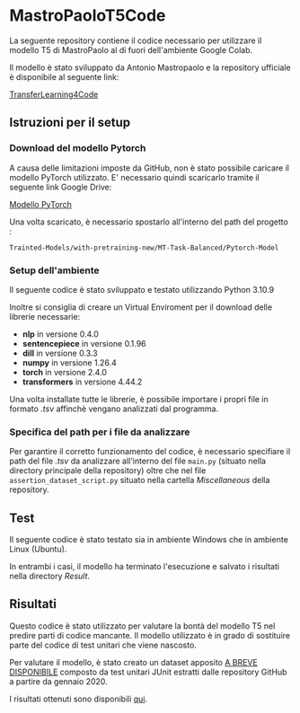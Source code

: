 ﻿# MastroPaoloT5Code

La seguente repository contiene il codice necessario per utilizzare il modello T5 di MastroPaolo al di fuori dell'ambiente Google Colab. 

Il modello è stato sviluppato da Antonio Mastropaolo e la repository ufficiale è disponibile al seguente link: 

[TransferLearning4Code](https://github.com/antonio-mastropaolo/TransferLearning4Code)

## Istruzioni per il setup

### Download del modello Pytorch

A causa delle limitazioni imposte da GitHub, non è stato possibile caricare il modello PyTorch utilizzato. 
E' necessario quindi scaricarlo tramite il seguente link Google Drive: 

[Modello PyTorch](https://drive.google.com/drive/folders/11nrc1rLbZZViK1TAoqrtmKaKEurVyXGn)

Una volta scaricato, è necessario spostarlo all'interno del path del progetto :

```Trainted-Models/with-pretraining-new/MT-Task-Balanced/Pytorch-Model```

### Setup dell'ambiente 

Il seguente codice è stato sviluppato e testato utilizzando Python 3.10.9 

Inoltre si consiglia di creare un Virtual Enviroment per il download delle librerie necessarie: 

- **nlp** in versione 0.4.0
- **sentencepiece** in versione 0.1.96
- **dill** in versione 0.3.3
- **numpy** in versione 1.26.4
- **torch** in versione 2.4.0
- **transformers** in versione 4.44.2

Una volta installate tutte le librerie, è possibile importare i propri file in formato _.tsv_ affinchè vengano
analizzati dal programma. 

### Specifica del path per i file da analizzare

Per garantire il corretto funzionamento del codice, è necessario specifiare il path del file _.tsv_ da analizzare 
all'interno del file ```main.py``` (situato nella directory principale della repository) oltre che nel file 
```assertion_dataset_script.py``` situato nella cartella _Miscellaneous_ della repository. 

## Test
Il seguente codice è stato testato sia in ambiente Windows che in ambiente Linux (Ubuntu). 

In entrambi i casi, il modello ha terminato l'esecuzione e salvato i risultati nella directory _Result_. 

## Risultati
Questo codice è stato utilizzato per valutare la bontà del modello T5 nel predire parti di codice mancante.
Il modello utilizzato è in grado di sostituire parte del codice di test unitari che viene nascosto. 

Per valutare il modello, è stato creato un dataset apposito [A BREVE DISPONIBILE]() composto da test unitari JUnit
estratti dalle repository GitHub a partire da gennaio 2020. 

I risultati ottenuti sono disponibili [qui](T5-Extension/Results/Predictions/AG-Task/with-pretraining-new/RawWithNoRepetitions/README.md).




